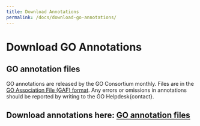 ```yaml
---
title: Download Annotations
permalink: /docs/download-go-annotations/
---
```

# Download GO Annotations 
## GO annotation files
GO annotations are released by the GO Consortium monthly. Files are in the [GO Association File (GAF) format](/docs/go-annotation-file-gaf-format-21/). Any errors or omissions in annotations should be reported by writing to the GO Helpdesk{contact}.

## Download annotations here: [GO annotation files](http://current.geneontology.org/products/pages/downloads.html)
